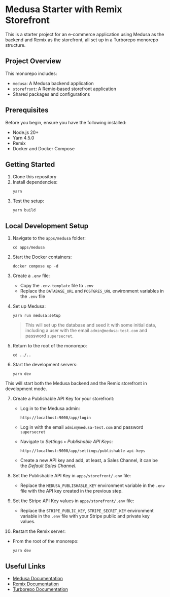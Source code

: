# Medusa Starter with Remix Storefront

This is a starter project for an e-commerce application using Medusa as the backend and Remix as the storefront, all set up in a Turborepo monorepo structure.

## Project Overview

This monorepo includes:

- `medusa`: A Medusa backend application
- `storefront`: A Remix-based storefront application
- Shared packages and configurations

## Prerequisites

Before you begin, ensure you have the following installed:

- Node.js 20+
- Yarn 4.5.0
- Remix
- Docker and Docker Compose

## Getting Started

1. Clone this repository
2. Install dependencies:
   ```
   yarn
   ```
3. Test the setup:
   ```
   yarn build
   ```

## Local Development Setup

1. Navigate to the `apps/medusa` folder:

   ```
   cd apps/medusa
   ```

2. Start the Docker containers:

   ```
   docker compose up -d
   ```

3. Create a `.env` file:

   - Copy the `.env.template` file to `.env`
   - Replace the `DATABASE_URL` and `POSTGRES_URL` environment variables in the `.env` file

4. Set up Medusa:

   ```
   yarn run medusa:setup
   ```

   > This will set up the database and seed it with some initial data, including a user with the email `admin@medusa-test.com` and password `supersecret`.

5. Return to the root of the monorepo:

   ```
   cd ../..
   ```

6. Start the development servers:
   ```
   yarn dev
   ```

This will start both the Medusa backend and the Remix storefront in development mode.

7. Create a Publishable API Key for your storefront:

   - Log in to the Medusa admin:

     `http://localhost:9000/app/login`

   - Log in with the email `admin@medusa-test.com` and password `supersecret`
   - Navigate to _Settings_ `>` _Publishable API Keys_:

     `http://localhost:9000/app/settings/publishable-api-keys`

   - Create a new API key and add, at least, a Sales Channel, it can be the _Default Sales Channel_.

8. Set the Publishable API Key in `apps/storefront/.env` file:

   - Replace the `MEDUSA_PUBLISHABLE_KEY` environment variable in the `.env` file with the API key created in the previous step.

9. Set the Stripe API Key values in `apps/storefront/.env` file:

   - Replace the `STRIPE_PUBLIC_KEY`, `STRIPE_SECRET_KEY` environment variable in the `.env` file with your Stripe public and private key values.

10. Restart the Remix server:

- From the root of the monorepo:

  ```
  yarn dev
  ```

## Useful Links

- [Medusa Documentation](https://docs.medusajs.com/)
- [Remix Documentation](https://remix.run/docs/en/main)
- [Turborepo Documentation](https://turbo.build/repo/docs)
